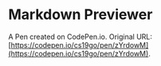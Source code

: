 # Markdown Previewer

A Pen created on CodePen.io. Original URL: [https://codepen.io/cs19go/pen/zYrdowM](https://codepen.io/cs19go/pen/zYrdowM).


